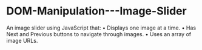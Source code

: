 # DOM-Manipulation---Image-Slider
An image slider using JavaScript that: • Displays one image at a time. • Has Next and Previous buttons to navigate through images. • Uses an array of image URLs.
